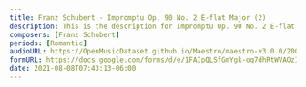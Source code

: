 ```yaml
---
title: Franz Schubert - Impromptu Op. 90 No. 2 E-flat Major (2)
description: This is the description for Impromptu Op. 90 No. 2 E-flat Major by Franz Schubert
composers: [Franz Schubert]
periods: [Romantic]
audioURL: https://OpenMusicDataset.github.io/Maestro/maestro-v3.0.0/2008/MIDI-Unprocessed_09_R2_2008_01-05_ORIG_MID--AUDIO_09_R2_2008_wav--1.midi
formURL: https://docs.google.com/forms/d/e/1FAIpQLSfGmYgk-oq7dhRtWVAOzIKHExIe2fYg12kkE0Uqf_ape2RxcQ/viewform
date: 2021-08-08T07:43:13-06:00
---
```

